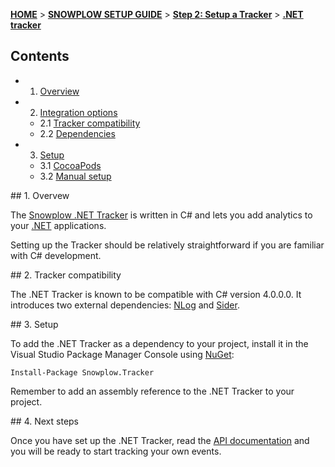 <a name="top" />

[**HOME**](Home) > [**SNOWPLOW SETUP GUIDE**](Setting-up-Snowplow) > [**Step 2: Setup a Tracker**](Setting-up-a-Tracker) > [**.NET tracker**](.NET-tracker-setup)

## Contents

- 1. [Overview](#overview)
- 2. [Integration options](#integration-options)
  - 2.1 [Tracker compatibility](#compatibility)  
  - 2.2 [Dependencies](#dependencies)
- 3. [Setup](#setup)
  - 3.1 [CocoaPods](#cocoapods)
  - 3.2 [Manual setup](#manual_setup)

<a name="overview" />
## 1. Overvew

The [Snowplow .NET Tracker][dotnet-tracker-github] is written in C# and lets you add analytics to your [.NET][dotnet] applications.

Setting up the Tracker should be relatively straightforward if you are familiar with C# development.

<a name="compatibility" />
## 2. Tracker compatibility

The .NET Tracker is known to be compatible with C# version 4.0.0.0. It introduces two external dependencies: [NLog][nlog] and [Sider][sider].

<a name="setup" />
## 3. Setup

To add the .NET Tracker as a dependency to your project, install it in the Visual Studio Package Manager Console using [NuGet][nuget]:

```
Install-Package Snowplow.Tracker
```

Remember to add an assembly reference to the .NET Tracker to your project.

<a name="setup" />
## 4. Next steps

Once you have set up the .NET Tracker, read the [API documentation][technical-documentation] and you will be ready to start tracking your own events.

[dotnet]: http://www.microsoft.com/net
[dotnet-tracker-github]: https://github.com/snowplow/snowplow-dotnet-tracker
[technical-documentation]: https://github.com/snowplow/snowplow/wiki/.NET-tracker

[nlog]: https://github.com/NLog/NLog
[sider]: https://github.com/chakrit/sider
[nuget]: https://www.nuget.org/
